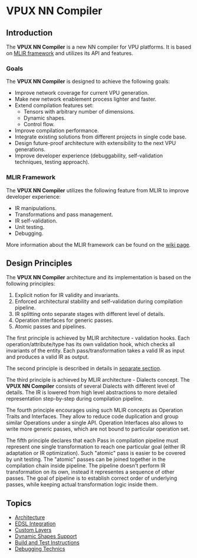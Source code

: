 # VPUX NN Compiler

## Introduction

The **VPUX NN Compiler** is a new NN compiler for VPU platforms.
It is based on [MLIR framework](https://mlir.llvm.org/) and utilizes its API and features.

### Goals

The **VPUX NN Compiler** is designed to achieve the following goals:

* Improve network coverage for current VPU generation.
* Make new network enablement process lighter and faster.
* Extend compilation features set:
  * Tensors with arbitrary number of dimensions.
  * Dynamic shapes.
  * Control flow.
* Improve compilation performance.
* Integrate existing solutions from different projects in single code base.
* Design future-proof architecture with extensibility to the next VPU generations.
* Improve developer experience (debuggability, self-validation techniques, testing approach).

### MLIR Framework

The **VPUX NN Compiler** utilizes the following feature from MLIR to improve developer experience:

* IR manipulations.
* Transformations and pass management.
* IR self-validation.
* Unit testing.
* Debugging.

More information about the MLIR framework can be found on the [wiki page](https://wiki.ith.intel.com/display/VPUWIKI/MLIR+Framework).

## Design Principles

The **VPUX NN Compiler** architecture and its implementation is based on the following principles:

1. Explicit notion for IR validity and invariants.
2. Enforced architectural stability and self-validation during compilation pipeline.
3. IR splitting onto separate stages with different level of details.
4. Operation interfaces for generic passes.
5. Atomic passes and pipelines.

The first principle is achieved by MLIR architecture - validation hooks.
Each operation/attribute/type has its own validation hook, which checks all invariants of the entity.
Each pass/transformation takes a valid IR as input and produces a valid IR as output.

The second principle is described in details in [separate section](architectural_stability.md).

The third principle is achieved by MLIR architecture - Dialects concept.
The **VPUX NN Compiler** consists of several Dialects with different level of details.
The IR is lowered from high level abstractions to more detailed representation step-by-step during compilation pipeline.

The fourth principle encourages using such MLIR concepts as Operation Traits and Interfaces.
They allow to reduce code duplication and group similar Operations under a single API.
Operation Interfaces also allows to write more generic passes, which are not bound to particular operation set.

The fifth principle declares that each Pass in compilation pipeline must represent one single transformation
to reach one particular goal (either IR adaptation or IR optimization).
Such "atomic" pass is easier to be covered by unit testing.
The "atomic" passes can be joined together in the compilation chain inside pipeline.
The pipeline doesn't perform IR transformation on its own, instead it representes a sequence of other passes.
The goal of pipeline is to establish correct order of underlying passes, while keeping actual transformation logic inside them.

## Topics

* [Architecture](architecture.md)
* [EDSL Integration](edsl.md)
* [Custom Layers](custom_layers.md)
* [Dynamic Shapes Support](dynamism.md)
* [Build and Test Instructions](build_and_test.md)
* [Debugging Technics](debugging.md)
